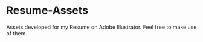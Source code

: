 # Resume-Assets
Assets developed for my Resume on Adobe Illustrator. Feel free to make use of them.
